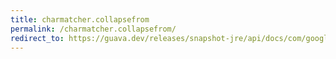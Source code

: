 ```yaml
---
title: charmatcher.collapsefrom
permalink: /charmatcher.collapsefrom/
redirect_to: https://guava.dev/releases/snapshot-jre/api/docs/com/google/common/base/CharMatcher.html#collapseFrom-java.lang.CharSequence-char-
---
```

